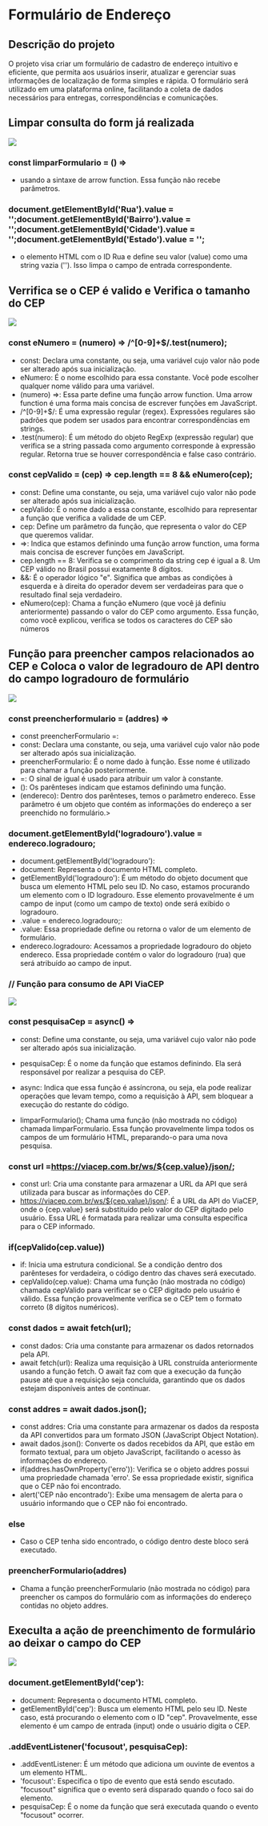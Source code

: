 # Formulário de Endereço

## Descrição do projeto

O projeto visa criar um formulário de cadastro de endereço intuitivo e eficiente, que permita aos usuários inserir, atualizar e gerenciar suas informações de localização de forma simples e rápida. O formulário será utilizado em uma plataforma online, facilitando a coleta de dados necessários para entregas, correspondências e comunicações.

## Limpar consulta do form já realizada

<img src= "l.png">

### const limparFormulario = () =>
* usando a sintaxe de arrow function. Essa função não recebe parâmetros.

###  document.getElementById('Rua').value = '';document.getElementById('Bairro').value = '';document.getElementById('Cidade').value = '';document.getElementById('Estado').value = '';
* o elemento HTML com o ID Rua e define seu valor (value) como uma string vazia (''). Isso limpa o campo de entrada correspondente.

## Verrifica se o CEP é valido e Verifica o tamanho do CEP

<img src= "i.png">

### const eNumero = (numero) => /^[0-9]+$/.test(numero);
* const: 
Declara uma constante, ou seja, uma variável cujo valor não pode ser alterado após sua inicialização.
* eNumero: 
É o nome escolhido para essa constante. Você pode escolher qualquer nome válido para uma variável.
* (numero) =>:
Essa parte define uma função arrow function. Uma arrow function é uma forma mais concisa de escrever funções em JavaScript.
* /^\[0-9\]+$/: 
É uma expressão regular (regex). Expressões regulares são padrões que podem ser usados para encontrar correspondências em strings.
* .test(numero): É um método do objeto RegExp (expressão regular) que verifica se a string passada como argumento corresponde à expressão regular. Retorna true se houver correspondência e false caso contrário.

### const cepValido = (cep) => cep.length == 8 && eNumero(cep);
* const: 
Define uma constante, ou seja, uma variável cujo valor não pode ser alterado após sua inicialização.
* cepValido:
É o nome dado a essa constante, escolhido para representar a função que verifica a validade de um CEP.
* cep:
Define um parâmetro da função, que representa o valor do CEP que queremos validar.
* =>:
Indica que estamos definindo uma função arrow function, uma forma mais concisa de escrever funções em JavaScript.
* cep.length == 8: 
Verifica se o comprimento da string cep é igual a 8. Um CEP válido no Brasil possui exatamente 8 dígitos.
* &&: 
É o operador lógico "e". Significa que ambas as condições à esquerda e à direita do operador devem ser verdadeiras para que o resultado final seja verdadeiro.
* eNumero(cep): 
Chama a função eNumero (que você já definiu anteriormente) passando o valor do CEP como argumento. Essa função, como você explicou, verifica se todos os caracteres do CEP são números

## Função para preencher campos relacionados ao CEP e Coloca o valor de legradouro de API dentro do campo logradouro de formulário

<img src= "a.png">

### const preencherformulario = (addres) =>

* const preencherFormulario =:
* const: Declara uma constante, ou seja, uma variável cujo valor não pode ser alterado após sua inicialização.
* preencherFormulario: É o nome dado à função. Esse nome é utilizado para chamar a função posteriormente.
* =: O sinal de igual é usado para atribuir um valor à constante.
* (): Os parênteses indicam que estamos definindo uma função.
* (endereco): Dentro dos parênteses, temos o parâmetro endereco. Esse parâmetro é um objeto que contém as informações do endereço a ser preenchido no formulário.>

### document.getElementById('logradouro').value = endereco.logradouro;

* document.getElementById('logradouro'):
* document: Representa o documento HTML completo.
* getElementById('logradouro'): É um método do objeto document que busca um elemento HTML pelo seu ID. No caso, estamos procurando um elemento com o ID logradouro. Esse elemento provavelmente é um campo de input (como um campo de texto) onde será exibido o logradouro.
* .value = endereco.logradouro;:
* .value: Essa propriedade define ou retorna o valor de um elemento de formulário.
* endereco.logradouro: Acessamos a propriedade logradouro do objeto endereco. Essa propriedade contém o valor do logradouro (rua) que será atribuído ao campo de input.

### // Função para consumo de API ViaCEP

<img src= "r.png">

### const pesquisaCep = async() => 

* const: Define uma constante, ou seja, uma variável cujo valor não pode ser alterado após sua inicialização.
* pesquisaCep: É o nome da função que estamos definindo. Ela será responsável por realizar a pesquisa do CEP.
* async: Indica que essa função é assíncrona, ou seja, ela pode realizar operações que levam tempo, como a requisição à API, sem bloquear a execução do restante do código.

* limparFormulario(); Chama uma função (não mostrada no código) chamada limparFormulario. Essa função provavelmente limpa todos os campos de um formulário HTML, preparando-o para uma nova pesquisa.

### const url =https://viacep.com.br/ws/${cep.value}/json/;

* const url: Cria uma constante para armazenar a URL da API que será utilizada para buscar as informações do CEP.
* https://viacep.com.br/ws/${cep.value}/json/: É a URL da API do ViaCEP, onde o {cep.value} será substituído pelo valor do CEP digitado pelo usuário. Essa URL é formatada para realizar uma consulta específica para o CEP informado.

### if(cepValido(cep.value))

* if: Inicia uma estrutura condicional. Se a condição dentro dos parênteses for verdadeira, o código dentro das chaves será executado.
* cepValido(cep.value): Chama uma função (não mostrada no código) chamada cepValido para verificar se o CEP digitado pelo usuário é válido. Essa função provavelmente verifica se o CEP tem o formato correto (8 dígitos numéricos).

### const dados = await fetch(url);

* const dados: Cria uma constante para armazenar os dados retornados pela API.
* await fetch(url): Realiza uma requisição à URL construída anteriormente usando a função fetch. O await faz com que a execução da função pause até que a requisição seja concluída, garantindo que os dados estejam disponíveis antes de continuar.

### const addres = await dados.json();

* const addres: Cria uma constante para armazenar os dados da resposta da API convertidos para um formato JSON (JavaScript Object Notation).
* await dados.json(): Converte os dados recebidos da API, que estão em formato textual, para um objeto JavaScript, facilitando o acesso às informações do endereço.
* if(addres.hasOwnProperty('erro')): Verifica se o objeto addres possui uma propriedade chamada 'erro'. Se essa propriedade existir, significa que o CEP não foi encontrado.
* alert('CEP não encontrado'): Exibe uma mensagem de alerta para o usuário informando que o CEP não foi encontrado.

### else
* Caso o CEP tenha sido encontrado, o código dentro deste bloco será executado.
### preencherFormulario(addres)
* Chama a função preencherFormulario (não mostrada no código) para preencher os campos do formulário com as informações do endereço contidas no objeto addres.

## Execulta a ação de preenchimento de formulário ao deixar o campo do CEP

<img src= "k.png">

### document.getElementById('cep'):

* document: Representa o documento HTML completo.
* getElementById('cep'): Busca um elemento HTML pelo seu ID. Neste caso, está procurando o elemento com o ID "cep". Provavelmente, esse elemento é um campo de entrada (input) onde o usuário digita o CEP.

### .addEventListener('focusout', pesquisaCep):

* .addEventListener: É um método que adiciona um ouvinte de eventos a um elemento HTML.
* 'focusout': Especifica o tipo de evento que está sendo escutado. "focusout" significa que o evento será disparado quando o foco sai do elemento.
* pesquisaCep: É o nome da função que será executada quando o evento "focusout" ocorrer.
